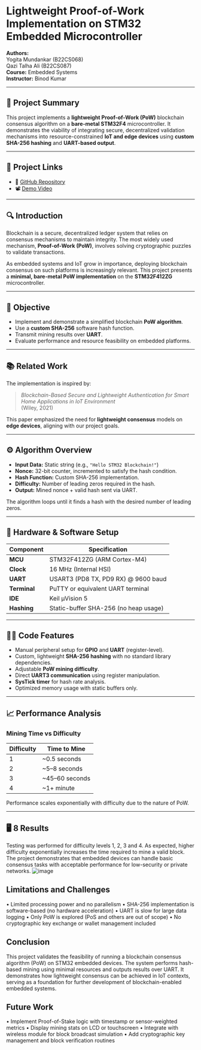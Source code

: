 
# Lightweight Proof-of-Work Implementation on STM32 Embedded Microcontroller

**Authors:**  
Yogita Mundankar (B22CS068)  
Qazi Talha Ali (B22CS087)  
**Course:** Embedded Systems  
**Instructor:** Binod Kumar  

---

## 📌 Project Summary

This project implements a **lightweight Proof-of-Work (PoW)** blockchain consensus algorithm on a **bare-metal STM32F4** microcontroller. It demonstrates the viability of integrating secure, decentralized validation mechanisms into resource-constrained **IoT and edge devices** using **custom SHA-256 hashing** and **UART-based output**.

---

## 🔗 Project Links

- 🧠 [GitHub Repository](https://github.com/b22cs068/STM32_Blockchain_PoW-/tree/main)
- 📽️ [Demo Video](https://drive.google.com/file/d/1gCNcgGKrrAJhNw0q9mAzjTv2bD_T4ttN/view?usp=sharing)

---

## 🔍 Introduction

Blockchain is a secure, decentralized ledger system that relies on consensus mechanisms to maintain integrity. The most widely used mechanism, **Proof-of-Work (PoW)**, involves solving cryptographic puzzles to validate transactions.

As embedded systems and IoT grow in importance, deploying blockchain consensus on such platforms is increasingly relevant. This project presents a **minimal, bare-metal PoW implementation** on the **STM32F412ZG** microcontroller.

---

## 🎯 Objective

- Implement and demonstrate a simplified blockchain **PoW algorithm**.
- Use a **custom SHA-256** software hash function.
- Transmit mining results over **UART**.
- Evaluate performance and resource feasibility on embedded platforms.

---

## 📚 Related Work

The implementation is inspired by:

> *Blockchain-Based Secure and Lightweight Authentication for Smart Home Applications in IoT Environment*  
> (Wiley, 2021)

This paper emphasized the need for **lightweight consensus** models on **edge devices**, aligning with our project goals.

---

## ⚙️ Algorithm Overview

- **Input Data:** Static string (e.g., `"Hello STM32 Blockchain!"`)
- **Nonce:** 32-bit counter, incremented to satisfy the hash condition.
- **Hash Function:** Custom SHA-256 implementation.
- **Difficulty:** Number of leading zeros required in the hash.
- **Output:** Mined nonce + valid hash sent via UART.

The algorithm loops until it finds a hash with the desired number of leading zeros.

---

## 🧰 Hardware & Software Setup

| Component        | Specification                           |
|------------------|-----------------------------------------|
| **MCU**          | STM32F412ZG (ARM Cortex-M4)             |
| **Clock**        | 16 MHz (Internal HSI)                   |
| **UART**         | USART3 (PD8 TX, PD9 RX) @ 9600 baud     |
| **Terminal**     | PuTTY or equivalent UART terminal       |
| **IDE**          | Keil µVision 5                          |
| **Hashing**      | Static-buffer SHA-256 (no heap usage)   |

---

## 🧑‍💻 Code Features

- Manual peripheral setup for **GPIO** and **UART** (register-level).
- Custom, lightweight **SHA-256 hashing** with no standard library dependencies.
- Adjustable **PoW mining difficulty**.
- Direct **UART3 communication** using register manipulation.
- **SysTick timer** for hash rate analysis.
- Optimized memory usage with static buffers only.

---

## 📈 Performance Analysis

### Mining Time vs Difficulty

| Difficulty | Time to Mine     |
|------------|------------------|
| 1          | ~0.5 seconds     |
| 2          | ~5–8 seconds     |
| 3          | ~45–60 seconds   |
| 4          | ~1+ minute       |

Performance scales exponentially with difficulty due to the nature of PoW.

---

## 🖥️ 8 Results
Testing was performed for difficulty levels 1, 2, 3 and 4.
As expected, higher difficulty exponentially increases the time required to mine a valid
block. The project demonstrates that embedded devices can handle basic consensus tasks
with acceptable performance for low-security or private networks.
![image](https://github.com/user-attachments/assets/9f6737e7-9292-4901-bff5-2097cfd9c18f)

## Limitations and Challenges
• Limited processing power and no parallelism
• SHA-256 implementation is software-based (no hardware acceleration)
• UART is slow for large data logging
• Only PoW is explored (PoS and others are out of scope)
• No cryptographic key exchange or wallet management included

## Conclusion
This project validates the feasibility of running a blockchain consensus algorithm (PoW)
on STM32 embedded devices. The system performs hash-based mining using minimal
resources and outputs results over UART. It demonstrates how lightweight consensus
can be achieved in IoT contexts, serving as a foundation for further development of
blockchain-enabled embedded systems.

## Future Work
• Implement Proof-of-Stake logic with timestamp or sensor-weighted metrics
• Display mining stats on LCD or touchscreen
• Integrate with wireless module for block broadcast simulation
• Add cryptographic key management and block verification routines
